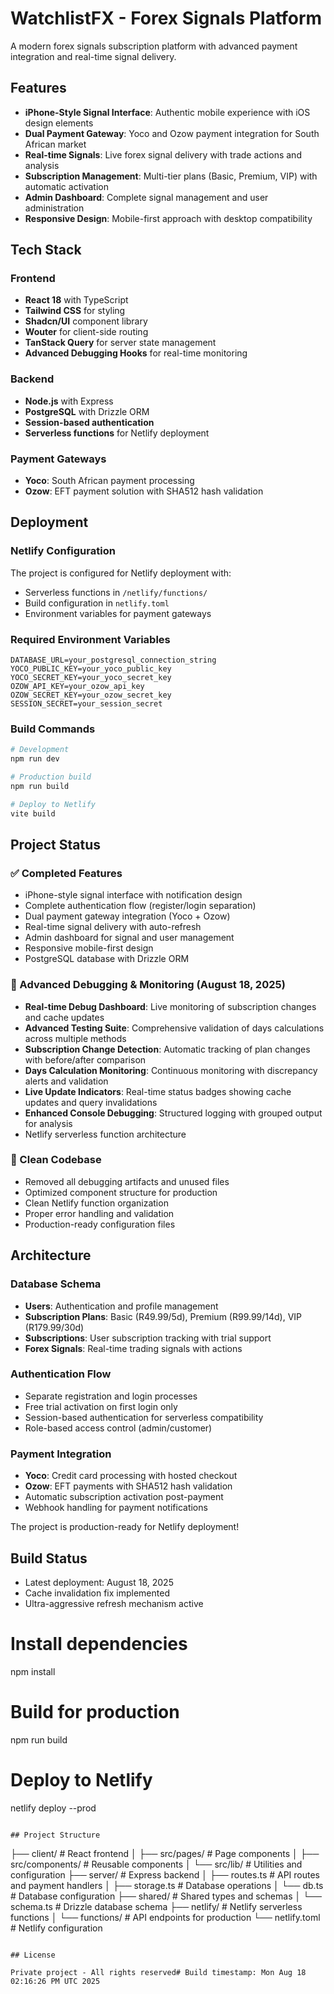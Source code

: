 # WatchlistFX - Forex Signals Platform

A modern forex signals subscription platform with advanced payment integration and real-time signal delivery.

## Features

- **iPhone-Style Signal Interface**: Authentic mobile experience with iOS design elements
- **Dual Payment Gateway**: Yoco and Ozow payment integration for South African market
- **Real-time Signals**: Live forex signal delivery with trade actions and analysis
- **Subscription Management**: Multi-tier plans (Basic, Premium, VIP) with automatic activation
- **Admin Dashboard**: Complete signal management and user administration
- **Responsive Design**: Mobile-first approach with desktop compatibility

## Tech Stack

### Frontend
- **React 18** with TypeScript
- **Tailwind CSS** for styling
- **Shadcn/UI** component library
- **Wouter** for client-side routing
- **TanStack Query** for server state management
- **Advanced Debugging Hooks** for real-time monitoring

### Backend
- **Node.js** with Express
- **PostgreSQL** with Drizzle ORM
- **Session-based authentication**
- **Serverless functions** for Netlify deployment

### Payment Gateways
- **Yoco**: South African payment processing
- **Ozow**: EFT payment solution with SHA512 hash validation

## Deployment

### Netlify Configuration

The project is configured for Netlify deployment with:
- Serverless functions in `/netlify/functions/`
- Build configuration in `netlify.toml`
- Environment variables for payment gateways

### Required Environment Variables

```
DATABASE_URL=your_postgresql_connection_string
YOCO_PUBLIC_KEY=your_yoco_public_key
YOCO_SECRET_KEY=your_yoco_secret_key
OZOW_API_KEY=your_ozow_api_key
OZOW_SECRET_KEY=your_ozow_secret_key
SESSION_SECRET=your_session_secret
```

### Build Commands

```bash
# Development
npm run dev

# Production build
npm run build

# Deploy to Netlify
vite build
```

## Project Status

### ✅ Completed Features
- iPhone-style signal interface with notification design
- Complete authentication flow (register/login separation)
- Dual payment gateway integration (Yoco + Ozow)
- Real-time signal delivery with auto-refresh
- Admin dashboard for signal and user management
- Responsive mobile-first design
- PostgreSQL database with Drizzle ORM

### 🚀 Advanced Debugging & Monitoring (August 18, 2025)
- **Real-time Debug Dashboard**: Live monitoring of subscription changes and cache updates
- **Advanced Testing Suite**: Comprehensive validation of days calculations across multiple methods
- **Subscription Change Detection**: Automatic tracking of plan changes with before/after comparison
- **Days Calculation Monitoring**: Continuous monitoring with discrepancy alerts and validation
- **Live Update Indicators**: Real-time status badges showing cache updates and query invalidations
- **Enhanced Console Debugging**: Structured logging with grouped output for analysis
- Netlify serverless function architecture

### 🧹 Clean Codebase
- Removed all debugging artifacts and unused files
- Optimized component structure for production
- Clean Netlify function organization
- Proper error handling and validation
- Production-ready configuration files

## Architecture

### Database Schema
- **Users**: Authentication and profile management
- **Subscription Plans**: Basic (R49.99/5d), Premium (R99.99/14d), VIP (R179.99/30d)
- **Subscriptions**: User subscription tracking with trial support
- **Forex Signals**: Real-time trading signals with actions

### Authentication Flow
- Separate registration and login processes
- Free trial activation on first login only
- Session-based authentication for serverless compatibility
- Role-based access control (admin/customer)

### Payment Integration
- **Yoco**: Credit card processing with hosted checkout
- **Ozow**: EFT payments with SHA512 hash validation
- Automatic subscription activation post-payment
- Webhook handling for payment notifications

The project is production-ready for Netlify deployment!

## Build Status
- Latest deployment: August 18, 2025
- Cache invalidation fix implemented
- Ultra-aggressive refresh mechanism active
# Install dependencies
npm install

# Build for production
npm run build

# Deploy to Netlify
netlify deploy --prod
```

## Project Structure

```
├── client/                 # React frontend
│   ├── src/pages/         # Page components
│   ├── src/components/    # Reusable components
│   └── src/lib/          # Utilities and configuration
├── server/                # Express backend
│   ├── routes.ts         # API routes and payment handlers
│   ├── storage.ts        # Database operations
│   └── db.ts             # Database configuration
├── shared/                # Shared types and schemas
│   └── schema.ts         # Drizzle database schema
├── netlify/               # Netlify serverless functions
│   └── functions/        # API endpoints for production
└── netlify.toml          # Netlify configuration
```

## License

Private project - All rights reserved# Build timestamp: Mon Aug 18 02:16:26 PM UTC 2025
